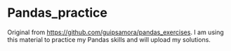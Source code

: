 # Pandas_practice
Original from https://github.com/guipsamora/pandas_exercises. I am using this material to practice my Pandas skills and will upload my solutions.
